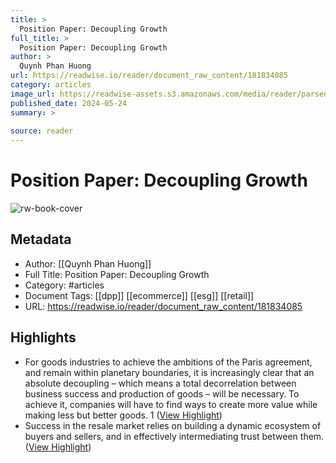 ```yaml
---
title: >
  Position Paper: Decoupling Growth
full_title: >
  Position Paper: Decoupling Growth
author: >
  Quynh Phan Huong
url: https://readwise.io/reader/document_raw_content/181834085
category: articles
image_url: https://readwise-assets.s3.amazonaws.com/media/reader/parsed_document_assets/181834085/uM3ucq8ETnPWWrTdDqJWwovqB1GOCGRV8xO402t0kzY-cove_LJdomFI.png
published_date: 2024-05-24
summary: >
  
source: reader
---
```

# Position Paper: Decoupling Growth

![rw-book-cover](https://readwise-assets.s3.amazonaws.com/media/reader/parsed_document_assets/181834085/uM3ucq8ETnPWWrTdDqJWwovqB1GOCGRV8xO402t0kzY-cove_LJdomFI.png)

## Metadata
- Author: [[Quynh Phan Huong]]
- Full Title: Position Paper: Decoupling Growth
- Category: #articles
- Document Tags: [[dpp]] [[ecommerce]] [[esg]] [[retail]] 
- URL: https://readwise.io/reader/document_raw_content/181834085

## Highlights
- For goods industries to achieve the ambitions of the Paris agreement, and remain within planetary boundaries, it is increasingly clear that an absolute decoupling – which means a total decorrelation between business success and production of goods – will be necessary. To achieve it, companies will have to find ways to create more value while making less but better goods.
  1 ([View Highlight](https://read.readwise.io/read/01jfmr7cc58mmfnynpvkqxp73h))
- Success in the resale market relies on building a dynamic ecosystem of buyers and sellers, and in effectively intermediating trust between them. ([View Highlight](https://read.readwise.io/read/01jfqvayz77gp9h4pmamy97kn2))


